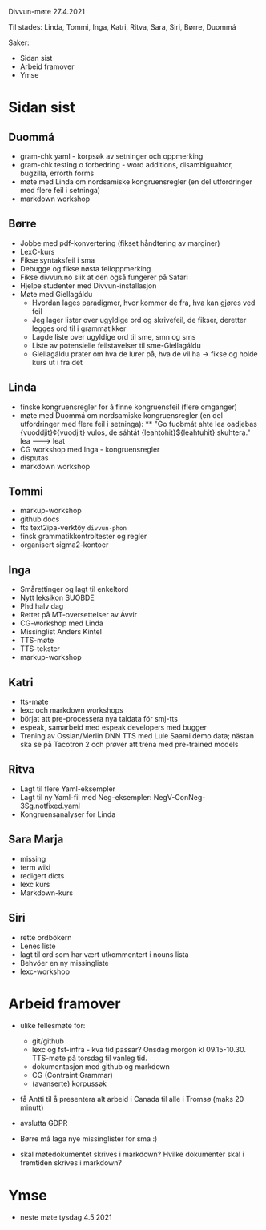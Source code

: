 Divvun-møte 27.4.2021

Til stades: Linda, Tommi, Inga, Katri, Ritva, Sara, Siri, Børre, Duommá

Saker:
* Sidan sist
* Arbeid framover
* Ymse

#  Sidan sist

##  Duommá
* gram-chk yaml - korpsøk av setninger och oppmerking
* gram-chk testing o forbedring - word additions, disambiguahtor, bugzilla, errorth forms
* møte med Linda om nordsamiske kongruensregler (en del utfordringer med flere feil i setninga)
* markdown workshop

##  Børre
* Jobbe med pdf-konvertering (fikset håndtering av marginer)
* LexC-kurs
* Fikse syntaksfeil i sma
* Debugge og fikse nøsta feiloppmerking
* Fikse divvun.no slik at den også fungerer på Safari
* Hjelpe studenter med Divvun-installasjon
* Møte med Giellagáldu
    - Hvordan lages paradigmer, hvor kommer de fra, hva kan gjøres ved feil
    - Jeg lager lister over ugyldige ord og skrivefeil, de fikser, deretter legges ord til i grammatikker
    - Lagde liste over ugyldige ord til sme, smn og sms
    - Liste av potensielle feilstavelser til sme-Giellagáldu
    - Giellagáldu prater om hva de lurer på, hva de vil ha -> fikse og holde kurs ut i fra det

##  Linda
* finske kongruensregler for å finne kongruensfeil (flere omganger)
* møte med Duommá om nordsamiske kongruensregler (en del utfordringer med flere feil i setninga):
  ** "Go fuobmát ahte lea oadjebas {vuoddjit}¢{vuodjit} vulos, de sáhtát {leahtohit}${leahtuhit} skuhtera."  lea ---> leat
* CG workshop med Inga - kongruensregler
* disputas
* markdown workshop

##  Tommi
* markup-workshop
* github docs
* tts text2ipa-verktöy `divvun-phon`
* finsk grammatikkontroltester og regler
* organisert sigma2-kontoer

##  Inga
* Smårettinger og lagt til enkeltord
* Nytt leksikon SUOBDE
* Phd halv dag
* Rettet på MT-oversettelser av Ávvir
* CG-workshop med Linda
* Missinglist Anders Kintel
* TTS-møte
* TTS-tekster
* markup-workshop

##  Katri
* tts-møte
* lexc och markdown workshops
* börjat att pre-processera nya taldata för smj-tts
* espeak, samarbeid med espeak developers med bugger
* Trening av Ossian/Merlin DNN TTS med Lule Saami demo data; nästan ska se på Tacotron 2 och prøver att trena med pre-trained models

##  Ritva
* Lagt til flere Yaml-eksempler
* Lagt til ny Yaml-fil med Neg-eksempler: NegV-ConNeg-3Sg.notfixed.yaml
* Kongruensanalyser for Linda

##  Sara Marja
* missing
* term wiki
* redigert dicts
* lexc kurs
* Markdown-kurs

##  Siri
* rette ordbökern
* Lenes liste
* lagt til ord som har vært utkommentert i nouns lista
* Behvöer en ny missingliste
* lexc-workshop

#  Arbeid framover
* ulike fellesmøte for:
    - git/github
    - lexc og fst-infra - kva tid passar? Onsdag morgon kl 09.15-10.30. TTS-møte på torsdag til vanleg tid.
    - dokumentasjon med github og markdown
    - CG (Contraint Grammar)
    - (avanserte) korpussøk
* få Antti til å presentera alt arbeid i Canada til alle i Tromsø (maks 20 minutt)
* avslutta GDPR
* Børre må laga nye missinglister for sma :)

* skal møtedokumentet skrives i markdown? Hvilke dokumenter skal i fremtiden skrives i markdown?

#  Ymse

* neste møte tysdag 4.5.2021
